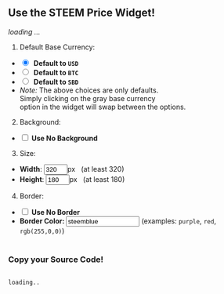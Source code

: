 ## Use the STEEM Price Widget!
<div class="pull-right" id="widgetsample">
<em>loading ...</em>
</div>

1. Default Base Currency: 
  * <input type="radio" onclick="compilewidget()" id="choiceuseusd" name="basecurrencychoice" checked> <b>&nbsp;Default to `USD`</b>
  * <input type="radio" onclick="compilewidget()" id="choiceusebtc" name="basecurrencychoice"> <b>&nbsp;Default to `BTC`</b>
  * <input type="radio" onclick="compilewidget()" id="choiceusesbd" name="basecurrencychoice"> <b>&nbsp;Default to `SBD`</b>
  * _Note:_ The above choices are only defaults. <br> Simply clicking on the gray base currency <br>option in the widget will swap between the options.
2. Background: 
  * <input type="checkbox" onclick="compilewidget()" id="choicenobg">&nbsp;<b>Use No Background</b>
3. Size:
  * **Width**: <input type="text" style="width:48px;" onchange="compilewidget()" id="choicewidth" name="choicewidth" value="320">px &nbsp;&nbsp;(at least 320)
  * **Height**: <input type="text" style="width:48px;" onchange="compilewidget()" id="choiceheight" name="choiceheight" value="180">px &nbsp;&nbsp;(at least 180)
4. Border: 
  * <input type="checkbox" onclick="compilewidget()" id="choicenoborder">&nbsp;<b>Use No Border</b>
  * <b> Border Color: </b> <input type="text" style="width:150px;" onchange="compilewidget()" id="choicebcolor" name="choicebcolor" value="steemblue"/> (examples: `purple`, `red`, `rgb(255,0,0)`)
<br><br>

### Copy your Source Code!
<code id="widgetcode" lang="html" language="html">
loading..
</code>

<script src="https://ajax.googleapis.com/ajax/libs/jquery/3.2.1/jquery.min.js" async></script>
<script src="customize.js"></script>
